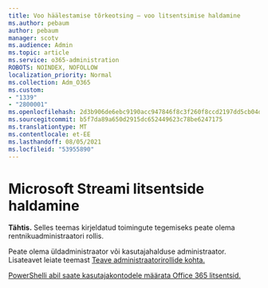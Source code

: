 ```yaml
---
title: Voo häälestamise tõrkeotsing – voo litsentsimise haldamine
ms.author: pebaum
author: pebaum
manager: scotv
ms.audience: Admin
ms.topic: article
ms.service: o365-administration
ROBOTS: NOINDEX, NOFOLLOW
localization_priority: Normal
ms.collection: Adm_O365
ms.custom:
- "1339"
- "2800001"
ms.openlocfilehash: 2d3b906de6ebc9190acc947846f8c3f260f8ccd2197dd5cb04daa9c2dffbac97
ms.sourcegitcommit: b5f7da89a650d2915dc652449623c78be6247175
ms.translationtype: MT
ms.contentlocale: et-EE
ms.lasthandoff: 08/05/2021
ms.locfileid: "53955890"
---
```

# <a name="managing-microsoft-stream-licenses"></a>Microsoft Streami litsentside haldamine

**Tähtis.** Selles teemas kirjeldatud toimingute tegemiseks peate olema rentnikuadministraatori rollis.

Peate olema üldadministraator või kasutajahalduse administraator. Lisateavet leiate teemast [Teave administraatorirollide kohta.](https://docs.microsoft.com/microsoft-365/admin/add-users/about-admin-roles)

[PowerShelli abil saate kasutajakontodele määrata Office 365 litsentsid.](https://go.microsoft.com/fwlink/p/?linkid=850410)

